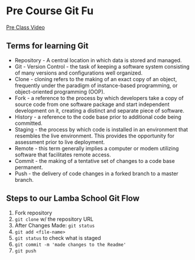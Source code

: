 # Pre Course Git Fu
[Pre Class Video](https://youtu.be/ZihgMcrHOF4)
## Terms for learning Git
 * Repository - A central location in which data is stored and managed.
 * Git - Version Control - the task of keeping a software system consisting of many versions and configurations well organized.
 * Clone - cloning refers to the making of an exact copy of an object, frequently under the paradigm of instance-based programming, or object-oriented programming (OOP).
 * Fork - a reference to the process by which developers take a copy of source code from one software package and start independent development on it, creating a distinct and separate piece of software.
 * History - a reference to the code base prior to additional code being committed.
 * Staging - the process by which code is installed in an environment that resembles the live environment. This provides the opportunity for assessment prior to live deployment.
 * Remote - this term generally implies a computer or modem utilizing software that facilitates remote access.
 * Commit - the making of a tentative set of changes to a code base permanent.
 * Push - the delivery of code changes in a forked branch to a master branch.

## Steps to our Lamba School Git Flow
1. Fork repository
2. `git clone` w/ the repository URL 
3. After Changes Made: `git status`
4. `git add <file-name>` 
5. `git status` to check what is staged
6. `git commit -m 'made changes to the Readme'`
7. `git push`
